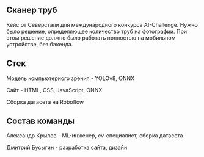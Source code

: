 ## Сканер труб
Кейс от Северстали для международного конкурса AI-Challenge. Нужно было решение, определяющее количество труб на фотографии. При этом решение должно было работать полностью на мобильном устройстве, без бэкенда.
## Стек
Модель компьютерного зрения - YOLOv8, ONNX

Сайт - HTML, CSS, JavaScript, ONNX

Сборка датасета на Roboflow
## Состав команды
Александр Крылов - ML-инженер, cv-специалист, сборка датасета

Дмитрий Бусыгин - разработка сайта, дизайн
